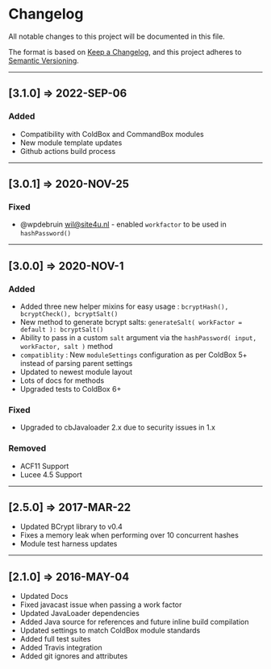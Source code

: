 # Changelog

All notable changes to this project will be documented in this file.

The format is based on [Keep a Changelog](https://keepachangelog.com/en/1.0.0/),
and this project adheres to [Semantic Versioning](https://semver.org/spec/v2.0.0.html).

----

## [3.1.0] => 2022-SEP-06

### Added

* Compatibility with ColdBox and CommandBox modules
* New module template updates
* Github actions build process


----

## [3.0.1] => 2020-NOV-25

### Fixed

* @wpdebruin <wil@site4u.nl> - enabled `workfactor` to be used in `hashPassword()`

----

## [3.0.0] => 2020-NOV-1

### Added

* Added three new helper mixins for easy usage : `bcryptHash(), bcryptCheck(), bcryptSalt()`
* New method to generate bcrypt salts: `generateSalt( workFactor = default ): bcryptSalt()`
* Ability to pass in a custom `salt` argument via the `hashPassword( input, workFactor, salt )` method
* `compatiblity` : New `moduleSettings` configuration as per ColdBox 5+ instead of parsing parent settings
* Updated to newest module layout
* Lots of docs for methods
* Upgraded tests to ColdBox 6+

### Fixed

* Upgraded to cbJavaloader 2.x due to security issues in 1.x

### Removed

* ACF11 Support
* Lucee 4.5 Support

----

## [2.5.0] => 2017-MAR-22

* Updated BCrypt library to v0.4
* Fixes a memory leak when performing over 10 concurrent hashes
* Module test harness updates

----

## [2.1.0] => 2016-MAY-04

* Updated Docs
* Fixed javacast issue when passing a work factor
* Updated JavaLoader dependencies
* Added Java source for references and future inline build compilation
* Updated settings to match ColdBox module standards
* Added full test suites
* Added Travis integration
* Added git ignores and attributes
